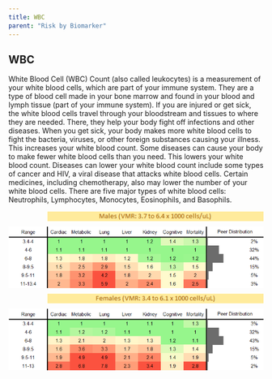 ```yaml
---
title: WBC
parent: "Risk by Biomarker"
---
```



## WBC


White Blood Cell (WBC) Count (also called leukocytes) is a measurement of your white blood cells, which are part of your immune system. They are a type of blood cell made in your bone marrow and found in your blood and lymph tissue (part of your immune system). If you are injured or get sick, the white blood cells travel through your bloodstream and tissues to where they are needed. There, they help your body fight off infections and other diseases. When you get sick, your body makes more white blood cells to fight the bacteria, viruses, or other foreign substances causing your illness. This increases your white blood count. Some diseases can cause your body to make fewer white blood cells than you need. This lowers your white blood count. Diseases can lower your white blood count include some types of cancer and HIV, a viral disease that attacks white blood cells. Certain medicines, including chemotherapy, also may lower the number of your white blood cells. There are five major types of white blood cells: Neutrophils, Lymphocytes, Monocytes, Eosinophils, and Basophils.

<div style="display: flex; flex-direction: column; gap: 10px;">

  <img src="/assets/images/vmrbiomarker_wbc__male.png" alt="WBC VMR Male" style="margin-left: 15%">
  <img src="/assets/images/rr_wbc__male.png" alt="WBC RR Male">

  <img src="/assets/images/vmrbiomarker_wbc__female.png" alt="WBC VMR Female" style="margin-left: 15%; ">
  <img src="/assets/images/rr_wbc__female.png" alt="WBC RR Female">

</div>




